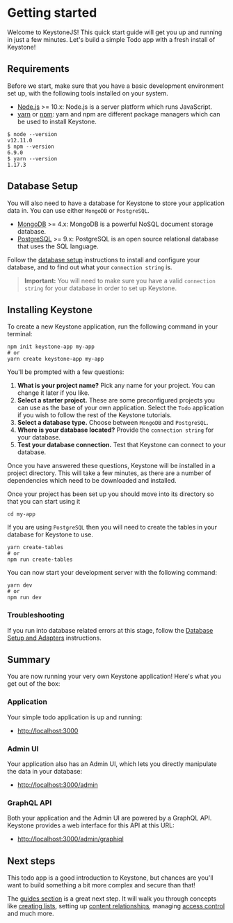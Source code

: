 <!--[meta]
section: quick-start
title: Getting started
order: 1
slug: /quick-start/
[meta]-->

# Getting started

Welcome to KeystoneJS!
This quick start guide will get you up and running in just a few minutes.
Let's build a simple Todo app with a fresh install of Keystone!

## Requirements

Before we start, make sure that you have a basic development environment set up, with the following tools installed on your system.

- [Node.js](https://nodejs.org/) >= 10.x: Node.js is a server platform which runs JavaScript.
- [yarn](https://yarnpkg.com/) or [npm](https://docs.npmjs.com/cli/npm): yarn and npm are different package managers which can be used to install Keystone.

```shell allowCopy=false showLanguage=false
$ node --version
v12.11.0
$ npm --version
6.9.0
$ yarn --version
1.17.3
```

## Database Setup

You will also need to have a database for Keystone to store your application data in.
You can use either `MongoDB` or `PostgreSQL`.

- [MongoDB](https://www.mongodb.com/) >= 4.x: MongoDB is a powerful NoSQL document storage database.
- [PostgreSQL](https://www.postgresql.org) >= 9.x: PostgreSQL is an open source relational database that uses the SQL language.

Follow the [database setup](/docs/quick-start/adapters.md) instructions to install and configure your database, and to find out what your `connection string` is.

> **Important:** You will need to make sure you have a valid `connection string` for your database in order to set up Keystone.

## Installing Keystone

To create a new Keystone application, run the following command in your terminal:

```shell allowCopy=false showLanguage=false
npm init keystone-app my-app
# or
yarn create keystone-app my-app
```

You'll be prompted with a few questions:

1. **What is your project name?** Pick any name for your project. You can change it later if you like.
2. **Select a starter project.** These are some preconfigured projects you can use as the base of your own application. Select the `Todo` application if you wish to follow the rest of the Keystone tutorials.
3. **Select a database type.** Choose between `MongoDB` and `PostgreSQL`.
4. **Where is your database located?** Provide the `connection string` for your database.
5. **Test your database connection.** Test that Keystone can connect to your database.

Once you have answered these questions, Keystone will be installed in a project directory.
This will take a few minutes, as there are a number of dependencies which need to be downloaded and installed.

Once your project has been set up you should move into its directory so that you can start using it

```shell allowCopy=false showLanguage=false
cd my-app
```

If you are using `PostgreSQL` then you will need to create the tables in your database for Keystone to use.

```
yarn create-tables
# or
npm run create-tables
```

You can now start your development server with the following command:

```
yarn dev
# or
npm run dev
```

### Troubleshooting

If you run into database related errors at this stage, follow the [Database Setup and Adapters](/docs/quick-start/adapters.md) instructions.

## Summary

You are now running your very own Keystone application! Here's what you get out of the box:

### Application

Your simple todo application is up and running:

- <http://localhost:3000>

### Admin UI

Your application also has an Admin UI, which lets you directly manipulate the data in your database:

- <http://localhost:3000/admin>

### GraphQL API

Both your application and the Admin UI are powered by a GraphQL API.
Keystone provides a web interface for this API at this URL:

- <http://localhost:3000/admin/graphiql>

## Next steps

This todo app is a good introduction to Keystone, but chances are you'll want to build something a bit more complex and secure than that!

<!-- FIXME:TL Next step should be tutorials, not guides. -->

The [guides section](/docs/guides/apps.md) is a great next step.
It will walk you through concepts like [creating lists](/docs/tutorials/add-lists.md),
setting up [content relationships](/docs/tutorials/relationships.md),
managing [access control](/docs/guides/access-control.md) and much more.
